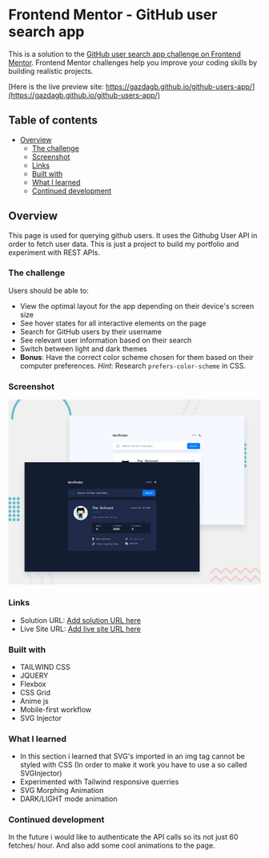 # Frontend Mentor - GitHub user search app

This is a solution to the [GitHub user search app challenge on Frontend Mentor](https://www.frontendmentor.io/challenges/github-user-search-app-Q09YOgaH6). Frontend Mentor challenges help you improve your coding skills by building realistic projects.

 [Here is the live preview site: https://gazdagb.github.io/github-users-app/](https://gazdagb.github.io/github-users-app/)

## Table of contents

- [Overview](#overview)
  - [The challenge](#the-challenge)
  - [Screenshot](#screenshot)
  - [Links](#links)
  - [Built with](#built-with)
  - [What I learned](#what-i-learned)
  - [Continued development](#continued-development)

## Overview
This page is used for querying github users. It uses the Githubg User API in order to fetch user data. 
This is just a project to build my portfolio and experiment with REST APIs. 

### The challenge

Users should be able to:

- View the optimal layout for the app depending on their device's screen size
- See hover states for all interactive elements on the page
- Search for GitHub users by their username
- See relevant user information based on their search
- Switch between light and dark themes
- **Bonus**: Have the correct color scheme chosen for them based on their computer preferences. _Hint_: Research `prefers-color-scheme` in CSS.

### Screenshot

![](./preview.jpg)

### Links

- Solution URL: [Add solution URL here](https://your-solution-url.com)
- Live Site URL: [Add live site URL here](https://gazdagb.github.io/github-users-app/)


### Built with

- TAILWIND CSS
- JQUERY
- Flexbox
- CSS Grid
- Anime js 
- Mobile-first workflow
- SVG Injector 


### What I learned
- In this section i learned that SVG's imported in an img tag cannot be styled with CSS (In order to make it work you have to use a so called SVGInjector)
- Experimented with Tailwind responsive querries 
- SVG Morphing Animation 
- DARK/LIGHT mode animation 

### Continued development

In the future i would like to authenticate the API calls so its not just 60 fetches/ hour. And also add some cool animations to the page. 



